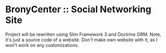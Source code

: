 # BronyCenter :: Social Networking Site

Project will be rewritten using Slim Framework 3 and Doctrine ORM.
Note, it's just a source code of a website.
Don't make own website with it, as I won't work on any customizations.
